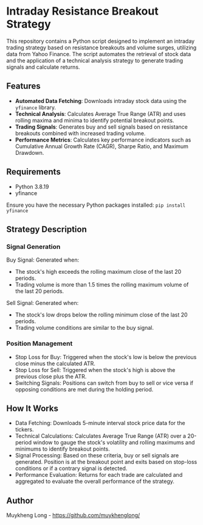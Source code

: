# Intraday Resistance Breakout Strategy

This repository contains a Python script designed to implement an intraday trading strategy based on resistance breakouts and volume surges, utilizing data from Yahoo Finance. The script automates the retrieval of stock data and the application of a technical analysis strategy to generate trading signals and calculate returns.

## Features

- **Automated Data Fetching**: Downloads intraday stock data using the `yfinance` library.
- **Technical Analysis**: Calculates Average True Range (ATR) and uses rolling maxima and minima to identify potential breakout points.
- **Trading Signals**: Generates buy and sell signals based on resistance breakouts combined with increased trading volume.
- **Performance Metrics**: Calculates key performance indicators such as Cumulative Annual Growth Rate (CAGR), Sharpe Ratio, and Maximum Drawdown.

## Requirements

- Python 3.8.19
- yfinance

Ensure you have the necessary Python packages installed: ```pip install yfinance```

## Strategy Description
### Signal Generation
Buy Signal: Generated when:
- The stock's high exceeds the rolling maximum close of the last 20 periods.
- Trading volume is more than 1.5 times the rolling maximum volume of the last 20 periods.

Sell Signal: Generated when:
- The stock's low drops below the rolling minimum close of the last 20 periods.
- Trading volume conditions are similar to the buy signal.

### Position Management
- Stop Loss for Buy: Triggered when the stock's low is below the previous close minus the calculated ATR.
- Stop Loss for Sell: Triggered when the stock's high is above the previous close plus the ATR.
- Switching Signals: Positions can switch from buy to sell or vice versa if opposing conditions are met during the holding period.

## How It Works

- Data Fetching: Downloads 5-minute interval stock price data for the tickers.
- Technical Calculations: Calculates Average True Range (ATR) over a 20-period window to gauge the stock's volatility and rolling maximums and minimums to identify breakout points.
- Signal Processing: Based on these criteria, buy or sell signals are generated. Position is at the breakout point and exits based on stop-loss conditions or if a contrary signal is detected.
- Performance Evaluation: Returns for each trade are calculated and aggregated to evaluate the overall performance of the strategy.

## Author

Muykheng Long - https://github.com/muykhenglong/
